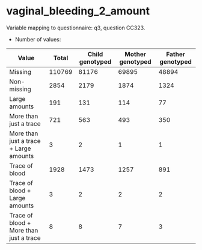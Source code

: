 # vaginal_bleeding_2_amount
Variable mapping to questionnaire: q3, question CC323.
- Number of values:

| Value | Total | Child genotyped | Mother genotyped | Father genotyped |
| ----- | ----- | --------------- | ---------------- | ---------------- |
| Missing | 110769 | 81176 | 69895 | 48894 |
| Non-missing | 2854 | 2179 | 1874 | 1324 |
| Large amounts | 191 | 131 | 114 |77 |
| More than just a trace | 721 | 563 | 493 |350 |
| More than just a trace + Large amounts | 3 | 2 | 1 |1 |
| Trace of blood | 1928 | 1473 | 1257 |891 |
| Trace of blood + Large amounts | 3 | 2 | 2 |2 |
| Trace of blood + More than just a trace | 8 | 8 | 7 |3 |



